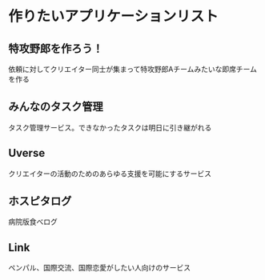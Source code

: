 # 作りたいアプリケーションリスト

## 特攻野郎を作ろう！
依頼に対してクリエイター同士が集まって特攻野郎Aチームみたいな即席チームを作る

## みんなのタスク管理
タスク管理サービス。できなかったタスクは明日に引き継がれる

## Uverse
クリエイターの活動のためのあらゆる支援を可能にするサービス

## ホスピタログ
病院版食べログ

## Link
ペンパル、国際交流、国際恋愛がしたい人向けのサービス